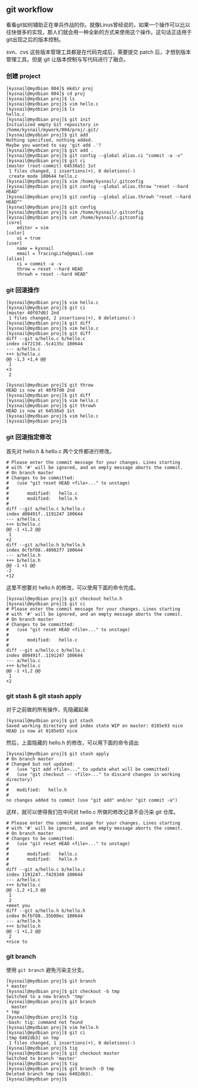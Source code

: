 ## git workflow
看看git如何辅助正在单兵作战的你。就像Linus曾经说的，如果一个操作可以比以往快很多的实现，那人们就会用一种全新的方式来使用这个操作。这句话正适用于git出现之后的版本控制。

svn、cvs 这些版本管理工具都是在代码完成后，需要提交 patch 后，才想到版本管理工具。但是 git 让版本控制与写代码进行了融合。

### 创建 project

	[kysnail@mydbian 004]$ mkdir proj
	[kysnail@mydbian 004]$ cd proj
	[kysnail@mydbian proj]$ ls
	[kysnail@mydbian proj]$ vim hello.c
	[kysnail@mydbian proj]$ ls
	hello.c
	[kysnail@mydbian proj]$ git init
	Initialized empty Git repository in /home/kysnail/mywork/004/proj/.git/
	[kysnail@mydbian proj]$ git add 
	Nothing specified, nothing added.
	Maybe you wanted to say 'git add .'?
	[kysnail@mydbian proj]$ git add .
	[kysnail@mydbian proj]$ git config --global alias.ci "commit -a -v"
	[kysnail@mydbian proj]$ git ci
	[master (root-commit) 64530a5] 1st
	 1 files changed, 1 insertions(+), 0 deletions(-)
	 create mode 100644 hello.c
	[kysnail@mydbian proj]$ vim /home/kysnail/.gitconfig 
	[kysnail@mydbian proj]$ git config --global alias.throw "reset --hard HEAD"
	[kysnail@mydbian proj]$ git config --global alias.throwh "reset --hard HEAD^"
	[kysnail@mydbian proj]$ git config 
	[kysnail@mydbian proj]$ vim /home/kysnail/.gitconfig 
	[kysnail@mydbian proj]$ cat /home/kysnail/.gitconfig
	[core]
		editor = vim
	[color]
		ui = true
	[user]
		name = kysnail
		email = TracingLife@gmail.com
	[alias]
		ci = commit -a -v
		throw = reset --hard HEAD
		throwh = reset --hard HEAD^

### git 回滚操作

	[kysnail@mydbian proj]$ vim hello.c 
	[kysnail@mydbian proj]$ git ci
	[master 40f07d0] 2nd
	 1 files changed, 2 insertions(+), 0 deletions(-)
	[kysnail@mydbian proj]$ git diff
	[kysnail@mydbian proj]$ vim hello.c 
	[kysnail@mydbian proj]$ git diff
	diff --git a/hello.c b/hello.c
	index c47213d..5c4135c 100644
	--- a/hello.c
	+++ b/hello.c
	@@ -1,3 +1,4 @@
	 1
	+3
	 2
	 
	[kysnail@mydbian proj]$ git throw
	HEAD is now at 40f07d0 2nd
	[kysnail@mydbian proj]$ git diff
	[kysnail@mydbian proj]$ vim hello.c 
	[kysnail@mydbian proj]$ git throwh
	HEAD is now at 64530a5 1st
	[kysnail@mydbian proj]$ vim hello.c 
	[kysnail@mydbian proj]$ 

### git 回滚指定修改
首先对 hello.h & hello.c 两个文件都进行修改。

	# Please enter the commit message for your changes. Lines starting
	# with '#' will be ignored, and an empty message aborts the commit.
	# On branch master
	# Changes to be committed:
	#   (use "git reset HEAD <file>..." to unstage)
	#
	#       modified:   hello.c
	#       modified:   hello.h
	#
	diff --git a/hello.c b/hello.c
	index d00491f..1191247 100644
	--- a/hello.c
	+++ b/hello.c
	@@ -1 +1,2 @@
	 1
	+2
	diff --git a/hello.h b/hello.h
	index 0cfbf08..48082f7 100644
	--- a/hello.h
	+++ b/hello.h
	@@ -1 +1 @@
	-2
	+12

这里不想要对 hello.h 的修改，可以使用下面的命令完成。

	[kysnail@mydbian proj]$ git checkout hello.h
	[kysnail@mydbian proj]$ git ci
	# Please enter the commit message for your changes. Lines starting
	# with '#' will be ignored, and an empty message aborts the commit.
	# On branch master
	# Changes to be committed:
	#   (use "git reset HEAD <file>..." to unstage)
	#
	#       modified:   hello.c
	#
	diff --git a/hello.c b/hello.c
	index d00491f..1191247 100644
	--- a/hello.c
	+++ b/hello.c
	@@ -1 +1,2 @@
	 1
	+2

### git stash & git stash apply
对于之前做的所有操作，先隐藏起来

	[kysnail@mydbian proj]$ git stash
	Saved working directory and index state WIP on master: 0185e93 nice
	HEAD is now at 0185e93 nice

然后，上面隐藏的 hello.h 的修改，可以用下面的命令调出

	[kysnail@mydbian proj]$ git stash apply
	# On branch master
	# Changed but not updated:
	#   (use "git add <file>..." to update what will be committed)
	#   (use "git checkout -- <file>..." to discard changes in working directory)
	#
	#	modified:   hello.h
	#
	no changes added to commit (use "git add" and/or "git commit -a")

这样，就可以使得我们在中间对 hello.c 所做的修改记录不会污染 git 仓库。

	# Please enter the commit message for your changes. Lines starting
	# with '#' will be ignored, and an empty message aborts the commit.
	# On branch master
	# Changes to be committed:
	#   (use "git reset HEAD <file>..." to unstage)
	#
	#       modified:   hello.c
	#       modified:   hello.h
	#
	diff --git a/hello.c b/hello.c
	index 1191247..f429349 100644
	--- a/hello.c
	+++ b/hello.c
	@@ -1,2 +1,3 @@
	 1
	 2
	+meet you
	diff --git a/hello.h b/hello.h
	index 0cfbf08..35b00ec 100644
	--- a/hello.h
	+++ b/hello.h
	@@ -1 +1,2 @@
	 2
	+nice to

### git branch
使用 `git branch` 避免污染主分支。

	[kysnail@mydbian proj]$ git branch
	* master
	[kysnail@mydbian proj]$ git checkout -b tmp
	Switched to a new branch 'tmp'
	[kysnail@mydbian proj]$ git branch
	  master
	* tmp
	[kysnail@mydbian proj]$ tig
	-bash: tig: command not found
	[kysnail@mydbian proj]$ vim hello.h 
	[kysnail@mydbian proj]$ git ci
	[tmp 6402db3] on tmp
	 1 files changed, 1 insertions(+), 0 deletions(-)
	[kysnail@mydbian proj]$ tig
	[kysnail@mydbian proj]$ git checkout master
	Switched to branch 'master'
	[kysnail@mydbian proj]$ tig
	[kysnail@mydbian proj]$ git branch -D tmp
	Deleted branch tmp (was 6402db3).
	[kysnail@mydbian proj]$ 












